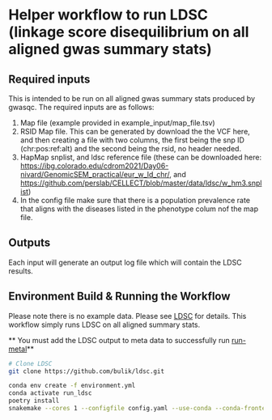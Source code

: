# Helper workflow to run LDSC (linkage score disequilibrium on all aligned gwas summary stats)

## Required inputs
This is intended to be run on all aligned gwas summary stats produced by gwasqc. The required inputs are as follows:
1) Map file (example provided in example_input/map_file.tsv)
2) RSID Map file. This can be generated by download the the VCF here, and then creating a file with two columns, the first being the snp ID (chr:pos:ref:alt) and the second being the rsid, no header needed. 
3) HapMap snplist, and ldsc reference file (these can be downloaded here: https://ibg.colorado.edu/cdrom2021/Day06-nivard/GenomicSEM_practical/eur_w_ld_chr/, and https://github.com/perslab/CELLECT/blob/master/data/ldsc/w_hm3.snplist)
4) In the config file make sure that there is a population prevalence rate that aligns with the diseases listed in the phenotype colum nof the map file.

## Outputs
Each input will generate an output log file which will contain the LDSC results.

## Environment Build & Running the Workflow
Please note there is no example data. Please see [LDSC](https://github.com/bulik/ldsc.git) for details. This workflow simply runs LDSC on all aligned summary stats. 

** You must add the LDSC output to meta data to successfully run [run-metal](https://github.com/pozdeyevlab/gwas-analysis/tree/main/run-metal)**
```bash
# Clone LDSC
git clone https://github.com/bulik/ldsc.git

conda env create -f environment.yml
conda activate run_ldsc
poetry install
snakemake --cores 1 --configfile config.yaml --use-conda --conda-frontend conda
```


